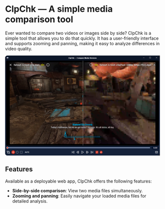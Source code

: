 # ClpChk — A simple media comparison tool
Ever wanted to compare two videos or images side by side? ClpChk is a simple tool that allows you to do that quickly. It has a user-friendly interface and supports zooming and panning, making it easy to analyze differences in video quality.

![App Screenshot](https://github.com/pjmdesi/clp-chk-react/blob/feb5b3c913729fd21f7c112a6e27c2965d03e3af/src/assets/images/app-screenshot.png)

## Features
Available as a deployable web app, ClpChk offers the following features:
- **Side-by-side comparison**: View two media files simultaneously.
- **Zooming and panning**: Easily navigate your loaded media files for detailed analysis.